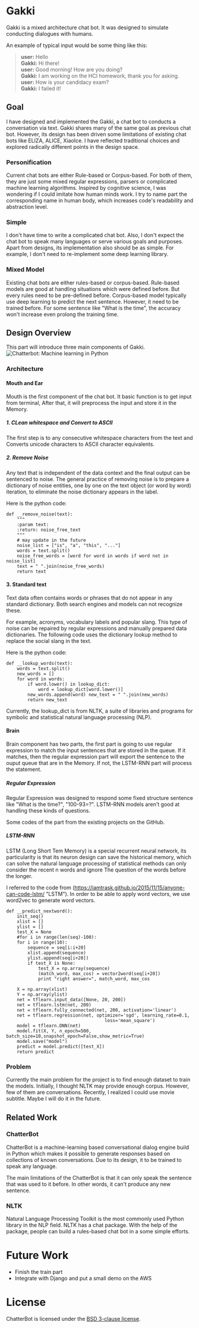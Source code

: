# Gakki

Gakki is a mixed architecture chat bot. It was designed to simulate conducting dialogues with humans. 

An example of typical input would be some thing like this:

> **user:** Hello  
> **Gakki:** Hi there!  
> **user:** Good morning! How are you doing?  
> **Gakki:** I am working on the HCI homework, thank you for asking.  
> **user:** How is your candidacy exam?  
> **Gakki:** I failed it!  

## Goal
I have designed and implemented the Gakki, a chat bot to conducts a conversation via text.
Gakki shares many of the same goal as previous chat bot. However, its design has been driven
some limitations of existing chat bots like ELIZA, ALICE, XiaoIce. I have reflected traditional
choices and explored radically different points in the design space.
### Personification
Current chat bots are either Rule-based or Corpus-based. For both of them, they are just some
mixed regular expressions, parsers or complicated machine learning algorithms. Inspired
by cognitive science, I was wondering if I could imitate how human minds work. I try to
name part the corresponding name in human body, which increases code's readability and abstraction
level.
### Simple
I don't have time to write a complicated chat bot. Also, I don't expect the chat bot to 
speak many languages or serve various goals and purposes. Apart from designs, its implementation
also should be as simple. For example, I don't need to re-implement some deep learning 
library.
### Mixed Model
Existing chat bots are either rules-based or corpus-based. Rule-based models are good at handling
situations which were defined before. But every rules need to be pre-defined before. Corpus-based
model typically use deep learning to predict the next sentence. However, it need to be trained 
before. For some sentence like "What is the time", the accuracy won't increase even prolong
the training time.

## Design Overview
This part will introduce three main components of Gakki.
![Chatterbot: Machine learning in Python](figure/archit.png)
### Architecture
#### Mouth and Ear
Mouth is the first component of the chat bot. It basic function is to get input from terminal,
After that, it will preprocess the input and store it in the Memory.
##### 1. CLean whitespace and Convert to ASCII
The first step is to any consecutive whitespace characters from the text and Converts unicode characters to 
ASCII character equivalents.
##### 2. Remove Noise
Any text that is independent of the data context and the final output can be sentenced to noise.
The general practice of removing noise is to prepare a dictionary of noise entities, one by one on the text object (or 
word by word) iteration, to eliminate the noise dictionary appears in the label.

Here is the python code:
~~~~
def __remove_noise(text):
    """    
    :param text: 
    :return: noise_free_text
    """
    # may update in the future
    noise_list = ["is", "a", "this", "..."]
    words = text.split()
    noise_free_words = [word for word in words if word not in noise_list]
    text = " ".join(noise_free_words)
    return text
~~~~
#### 3. Standard text
Text data often contains words or phrases that do not appear in any standard dictionary. Both search engines and models
can not recognize these.

For example, acronyms, vocabulary labels and popular slang. This type of noise can be repaired by regular expressions 
and manually prepared data dictionaries. The following code uses the dictionary lookup method to replace the social 
slang in the text.

Here is the python code:
~~~~
def __lookup_words(text):
    words = text.split() 
    new_words = [] 
    for word in words:
        if word.lower() in lookup_dict:
            word = lookup_dict[word.lower()]
        new_words.append(word) new_text = " ".join(new_words) 
        return new_text
~~~~
Currently, the lookup_dict is from NLTK, a suite of libraries and programs for symbolic and statistical natural language
processing (NLP).
#### Brain
Brain component has two parts, the first part is going to use regular expression to match the input sentences that are 
stored in the queue. If it matches, then the regular expression  part will export the sentence to the ouput queue that
are in the Memory. If not, the LSTM-RNN part will process the statement.
##### Regular Expression
Regular Expression was designed to respond some fixed structure sentence like "What is the time?", "100-93=?". LSTM-RNN
models aren't good at handling these kinds of questions.

Some codes of the part from the existing projects on the GitHub.
##### LSTM-RNN
LSTM (Long Short Tem Memory) is a special recurrent neural network, its particularity is that its neuron design can save 
the historical memory, which can solve the natural language processing of statistical methods can only consider the 
recent n words and ignore The question of the words before the longer.

I referred to the code from (https://iamtrask.github.io/2015/11/15/anyone-can-code-lstm/ "LSTM").
In order to be able to apply word vectors, we use word2vec to generate word vectors.
~~~
def __predict_nextword():
    init_seq()
    xlist = []
    ylist = []
    test_X = None
    #for i in range(len(seq)-100):
    for i in range(10):
        sequence = seq[i:i+20]
        xlist.append(sequence)
        ylist.append(seq[i+20])
        if test_X is None:
            test_X = np.array(sequence)
            (match_word, max_cos) = vector2word(seq[i+20])
            print "right answer=", match_word, max_cos

    X = np.array(xlist)
    Y = np.array(ylist)
    net = tflearn.input_data([None, 20, 200])
    net = tflearn.lstm(net, 200)
    net = tflearn.fully_connected(net, 200, activation='linear')
    net = tflearn.regression(net, optimizer='sgd', learning_rate=0.1,
                                     loss='mean_square')
    model = tflearn.DNN(net)
    model.fit(X, Y, n_epoch=500, batch_size=10,snapshot_epoch=False,show_metric=True)
    model.save("model")
    predict = model.predict([test_X])
    return predict
~~~
### Problem
Currently the main problem for the project is to find enough dataset to train the models. Initially, I thought NLTK
may provide enough corpus. However, few of them are conversations. Recently, I realized I could use movie subtitle.
Maybe I will do it in the future.

## Related Work
### ChatterBot
ChatterBot is a machine-learning based conversational dialog engine build in Python which makes it possible to generate 
responses based on collections of known conversations. Due to its design, it to be trained to speak any language.

The main limitations of the ChatterBot is that it can only speak the sentence that was used to it before. In other
words, it can't produce any new sentence.
### NLTK
Natural Language Processing Toolkit is the most commonly used Python library in the NLP field. NLTK has a chat package.
With the help of the package, people can build a rules-based chat bot in a some simple efforts.
# Future Work
- Finish the train part
- Integrate with Django and put a small demo on the AWS
# License
ChatterBot is licensed under the [BSD 3-clause license](https://opensource.org/licenses/BSD-3-Clause).

